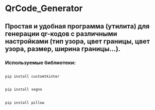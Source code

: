# QrCode_Generator
<h2>Простая и удобная программа (утилита) для генерации qr-кодов c различными настройками (тип узора, цвет границы, цвет узора, размер, ширина границы...).</h2>


<h3>Используемые библиотеки:</h3>

##
    pip install customtkinter

##
    pip install segno

##
    pip install pillow
